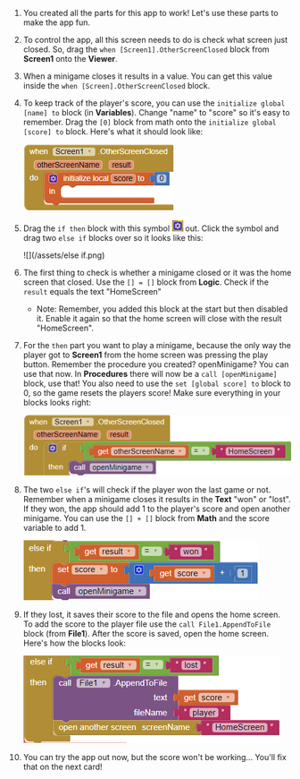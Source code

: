1. You created all the parts for this app to work! Let's use these parts to make the app fun.

2. To control the app, all this screen needs to do is check what screen just closed. So, drag the `when [Screen1].OtherScreenClosed` block from **Screen1** onto the **Viewer**.

3. When a minigame closes it results in a value. You can get this value inside the `when [Screen].OtherScreenClosed` block.

4. To keep track of the player's score, you can use the `initialize global [name] to` block (in **Variables**). Change "name" to "score" so it's easy to remember. Drag the `[0]` block from math onto the `initialize global [score] to` block. Here's what it should look like:

   ![](/assets/otherscreenclose.png)

5. Drag the `if then` block with this symbol ![](/assets/symbol.png) out. Click the symbol and drag two `else if` blocks over so it looks like this:

   ![](/assets/else if.png)

6. The first thing to check is whether a minigame closed or it was the home screen that closed. Use the `[] = []` block from **Logic**. Check if the `result` equals the text "HomeScreen"

   * Note: Remember, you added this block at the start but then disabled it. Enable it again so that the home screen will close with the result "HomeScreen".

7. For the `then` part you want to play a minigame, because the only way the player got to **Screen1** from the home screen was pressing the play button. Remember the procedure you created? openMinigame? You can use that now. In **Procedures** there will now be a `call [openMinigame]` block, use that! You also need to use the `set [global score] to` block to 0, so the game resets the players score! Make sure everything in your blocks looks right:

   ![](/assets/homescreenclose.png)

8. The two `else if`'s will check if the player won the last game or not. Remember when a minigame closes it results in the **Text** "won" or "lost". If they won, the app should add 1 to the player's score and open another minigame. You can use the `[] + []` block from **Math** and the score variable to add 1.

   ![](/assets/won.png)

9. If they lost, it saves their score to the file and opens the home screen. To add the score to the player file use the `call File1.AppendToFile` block (from **File1**). After the score is saved, open the home screen. Here's how the blocks look:

   ![](/assets/lost.png)

10. You can try the app out now, but the score won't be working... You'll fix that on the next card!
